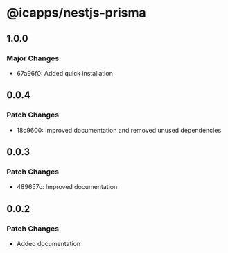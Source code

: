 # @icapps/nestjs-prisma

## 1.0.0

### Major Changes

- 67a96f0: Added quick installation

## 0.0.4

### Patch Changes

- 18c9600: Improved documentation and removed unused dependencies

## 0.0.3

### Patch Changes

- 489657c: Improved documentation

## 0.0.2

### Patch Changes

- Added documentation

